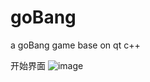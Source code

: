 # goBang
a goBang game base on qt c++

开始界面
![image](https://api.fanjiaming.top/images/github/goBang/QQ%E6%88%AA%E5%9B%BE20230320144007.png)
